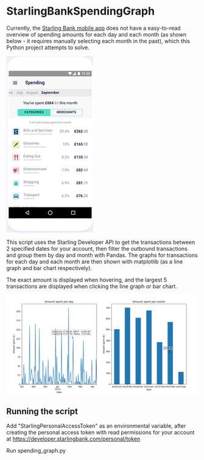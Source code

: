 # StarlingBankSpendingGraph

Currently, the [Starling Bank mobile app](https://www.starlingbank.com/) does not have a easy-to-read overview of spending amounts for each day and each month (as shown below - it requires manually selecting each month in the past), which this Python project attempts to solve.

![Current app](docs/Starling-Spending-Insights.png)

This script uses the Starling Developer API to get the transactions between 2 specified dates for your account, then filter the outbound transactions and group them by day and month with Pandas.
The graphs for transactions for each day and each month are then shown with matplotlib (as a line graph and bar chart respectively).

The exact amount is displayed when hovering, and the largest 5 transactions are displayed when clicking the line graph or bar chart.

![Example graphs](docs/Example.png)

## Running the script 
Add "StarlingPersonalAccessToken" as an environmental variable, after creating the personal access token with read permissions for your account at https://developer.starlingbank.com/personal/token

Run spending_graph.py


 